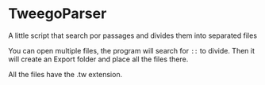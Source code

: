 # TweegoParser
A little script that search por passages and divides them into separated files

You can open multiple files, the program will search for `::` to divide. Then it will create an Export folder and place all the files there.

All the files have the .tw extension.
